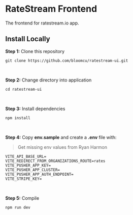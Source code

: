 # RateStream Frontend

The frontend for ratestream.io app.

## Install Locally

**Step 1:** Clone this repository

```
git clone https://github.com/bloomcu/ratestream-ui.git
```

<br>

**Step 2:** Change directory into application

```
cd ratestream-ui
```

<br>

**Step 3:** Install dependencies

```
npm install
```

<br>

**Step 4:** Copy **env.sample** and create a **.env** file with:
> Get missing env values from Ryan Harmon
```
VITE_API_BASE_URL=
VITE_REDIRECT_FROM_ORGANIZATIONS_ROUTE=rates
VITE_PUSHER_APP_KEY=
VITE_PUSHER_APP_CLUSTER=
VITE_PUSHER_APP_AUTH_ENDPOINT=
VITE_STRIPE_KEY=
```

<br>

**Step 5:** Compile

```
npm run dev
```
